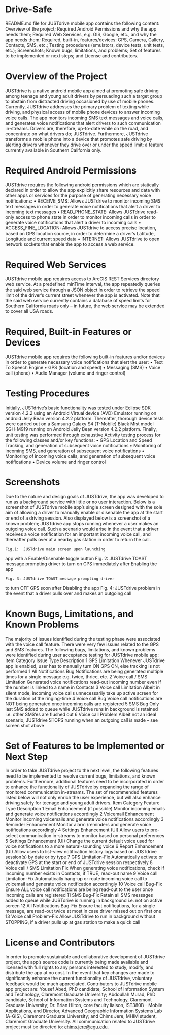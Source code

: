 Drive-Safe
==========

README.md file for JUSTdrive mobile app contains the following content: Overview of the project; Required Android Permissions and why the app needs them; Required Web Services, e.g. GIS, Google, etc., and why the app needs them; Required, built-in, features/devices: GPS, Camera, Gallery, Contacts, SMS, etc.; Testing procedures (emulators, device tests, unit tests, etc.); Screenshots; Known bugs, limitations, and problems; Set of features to be implemented or next steps; and License and contributors.

Overview of the Project
=======================

JUSTdrive is a native android mobile app aimed at promoting safe driving among teenage and young adult drivers by persuading such a target group to abstain from distracted driving occasioned by use of mobile phones.  Currently, JUSTdrive addresses the primary problem of texting while driving, and physical access of mobile phone devices to answer incoming voice calls.  The app monitors incoming SMS text messages and voice calls, and generates voice notifications that alert drivers to such communication in-streams.  Drivers are, therefore, up-to-date while on the road, and concentrate on what drivers do; JUSTdrive. Furthermore, JUSTdrive transforms a mobile phone into a device that promotes safe driving by alerting drivers whenever they drive over or under the speed limit; a feature currently available in Southern California only.

Required Android Permissions
============================

JUSTdrive requires the following android permissions which are statically declared in order to allow the app explicitly share resources and data with other apps or services for the purpose of generating necessary voice notifications:
•  RECEIVE_SMS: Allows JUSTdrive to monitor incoming SMS text messages in order to generate voice notifications that alert a driver to incoming text messages 
•	READ_PHONE_STATE: Allows JUSTdrive read-only access to phone state in order to monitor incoming calls in order to generate voice notifications that alert a driver to incoming calls
•	ACCESS_FINE_LOCATION: Allows JUSTdrive to access precise location, based on GPS location source, in order to determine a driver’s  Latitude, Longitude and current speed data
•	INTERNET: Allows JUSTdrive to open network sockets that enable the app to access a web service.
 
Required Web Services
=====================

JUSTdrive mobile app requires access to ArcGIS REST Services directory web service.  At a predefined minTime interval, the app repeatedly queries the said web service through a JSON object in order to retrieve the speed limit of the driver’s current street whenever the app is activated.  Note that the said web service currently contains a database of speed limits for Southern California roads only – in future, the web service may be extended to cover all USA roads.
   
Required, Built-in Features or Devices
======================================

JUSTdrive mobile app requires the following built-in features and/or devices in order to generate necessary voice notifications that alert the user:
•	Text To Speech Engine
•	GPS (location and speed)
•	Messaging (SMS)
•	Voice call (phone)
•	Audio Manager (volume and ringer control)

Testing Procedures
==================

Initially, JUSTdrive’s basic functionality was tested under Eclipse SDK version 4.2.2 using an Android Virtual device (AVD) Emulator running on android Jelly Bean version 4.2.2 platform.  Thereafter, thorough device tests were carried out on a Samsung Galaxy S4 (T-Mobile) Black Mist model SGH-M919 running on Android Jelly Bean version 4.2.2 platform.  Finally, unit testing was performed through exhaustive Activity testing process for the following classes and/or key functions:
•	GPS Location and Speed Tracking, and generation of subsequent voice notifications
•	Monitoring of incoming SMS, and generation of subsequent voice notifications
•	Monitoring of incoming voice calls, and generation of subsequent voice notifications
•	Device volume and ringer control

Screenshots
===========

Due to the nature and design goals of JUSTdrive, the app was developed to run as a background service with little or no user interaction.  Below is a screenshot of JUSTdrive mobile app’s single screen designed with the sole aim of allowing a driver to manually enable or disenable the app at the start or end of a driving session.  Also displayed below is a screenshot of a known problem; JUSTdrive app stops running whenever a user makes an outgoing voice call.  Such a scenario would arise in the event that a driver receives a voice notification for an important incoming voice call, and thereafter pulls over at a nearby gas station in order to return the call.
	 	 
	Fig.1:  JUSTdrive main screen upon launching
app with a Enable/Disenable toggle button 	Fig. 2: JUSTdrive TOAST message prompting driver to turn on GPS immediately after Enabling the app


	
 	 
	Fig. 3: JUSTdrive TOAST message prompting driver
 to turn OFF GPS soon after Disabling the app
	Fig. 4: JUSTdrive problem in the event that a 
driver pulls over and makes an outgoing call



Known Bugs, Limitations, and Known Problems
===========================================

The majority of issues identified during the testing phase were associated with the voice call feature.  There were very few issues related to the GPS and SMS features.  The following bugs, limitations,  and known problems were identified during user acceptance testing for JUSTdrive mobile app:
Item	Category	Issue Type	Description
1	GPS	Limitation	Whenever JUSTdrive app is enabled, user has to manually turn ON GPS ON, else tracking is not performed
1	All Notifications	Bug	Notifications are being generated multiple times for a single message e.g. twice, thrice, etc.
2	Voice call / SMS	Limitation	Generated voice notifications read-out incoming number even if the number is linked to a name in Contacts 
3	Voice call	Limitation	Albeit in silent mode, incoming voice calls unnecessarily take up active screen for the duration of the ringing-time
4	Voice call	Bug	Voice call notifications are NOT being generated once incoming calls are registered
5	SMS	Bug	Only last SMS added to queue while JUSTdrive runs in background is retained i.e. other SMS’es are flushed out 
6	Voice call	Problem	Albeit not an ideal scenario, JUSTdrive STOPS running when an outgoing call is made – see screen shot above


Set of Features to be Implemented or Next Step
==============================================

In order to take JUSTdrive project to the next level, the following features need to be implemented to resolve current bugs, limitations, and known problems.  Furthermore, additional features need to be incorporated in order to enhance the functionality of JUSTdrive by expanding the range of monitored communication in-streams.  The set of recommended features listed below will not only enrich the user experience, but will also enhance driving safety for teenage and young adult drivers.
Item	Category	Feature Type	Description
1	Email	Enhancement
 (if possible)	Monitor incoming emails and  generate voice notifications accordingly
2	Voicemail	Enhancement	Monitor incoming voicemails and  generate voice notifications accordingly
3	Reminder	Enhancement	Monitor alarm /reminders and  generate voice notifications accordingly
4	Settings	Enhancement (UI)	Allow users to pre-select communication in-streams to monitor based on personal preferences
5	Settings	Enhancement (UI)	Change the current default voice used for voice notifications to a more natural-sounding voice 
6	Report	Enhancement (UI)	Allow users to list-view notification history logs  based on JUSTdrive session(s) by date or by type 
7	GPS	Limitation-Fix	Automatically activate or deactivate GPS at the start or end of JUSTdrive session respectively
8	Voice call / SMS	Limitation Fix	When generating voice notifications, check if incoming number exists in Contacts, if TRUE, read-out name 
9	Voice call	Limitation-Fix	Automatically  hang-up or route incoming voice call to voicemail and generate voice notification accordingly
10	Voice call	Bug-Fix	Ensure ALL voice call notifications are being read-out to the user once incoming calls are registered
11	SMS	Bug-Fix	Retain all SMS messages added to queue while JUSTdrive is running in background i.e. not on active screen 
12	All Notifications	Bug-Fix	Ensure that notifications, for a single message, are read-out twice at most in case driver missed out on first one
13	Voice call	Problem-Fix	Allow JUSTdrive to run in background without STOPPING, if a driver pulls up at gas station to make a quick call 


License and Contributors
========================

In order to promote sustainable and collaborative development of JUSTdrive project, the app’s source code is currently being made available and licensed with full rights to any persons interested to study, modify, and distribute the app at no cost.  In the event that key changes are made to significantly enhance the current functionality of JUSTdrive, voluntary feedback would be much appreciated.
Contributors to JUSTdrive mobile app project are: Yousef Abed, PhD candidate, School of Information System and Technology, Claremont Graduate University; Abdoullah Murad, PhD candidate, School of Information Systems and Technology, Claremont Graduate University; Dr. Brian Hilton, core faculty liaison, IST380B - Mobile Applications, and Director, Advanced Geographic Information Systems Lab (A-GIS), Claremont Graduate University; and Chims Jere, MHIM student, Claremont Graduate University.
All communication related to JUSTdrive project must be directed to: chims.jere@cgu.edu.    
